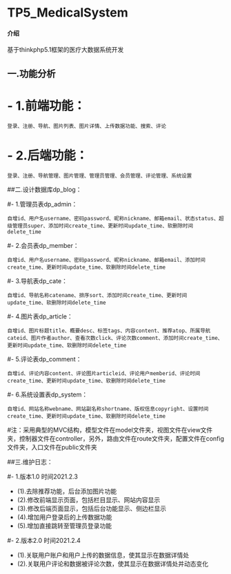 # TP5_MedicalSystem

#### 介绍
基于thinkphp5.1框架的医疗大数据系统开发

## 一.功能分析

# - 1.前端功能：

	登录、注册、导航、图片列表、图片详情、上传数据功能、搜索、评论
# - 2.后端功能：

	登录、注册、导航管理、图片管理、管理员管理、会员管理、评论管理、系统设置
	
##二.设计数据库dp_blog：

#- 1.管理员表dp_admin：

    自增id、用户名username、密码password、昵称nickname、邮箱email、状态status、超级管理员super、添加时间create_time、更新时间update_time、软删除时间delete_time

#- 2.会员表dp_member：

    自增id、用户名username、密码password、昵称nickname、邮箱email、添加时间create_time、更新时间update_time、软删除时间delete_time

#- 3.导航表dp_cate：

    自增id、导航名称catename、排序sort、添加时间create_time、更新时间update_time、软删除时间delete_time

#- 4.图片表dp_article：

    自增id、图片标题title、概要desc、标签tags、内容content、推荐atop、所属导航cateid、图片作者author、查看次数click、评论次数comment、添加时间create_time、更新时间update_time、软删除时间delete_time

#- 5.评论表dp_comment：

    自增id、评论内容content、评论图片articleid、评论用户memberid、评论时间create_time、更新时间update_time、软删除时间delete_time

#- 6.系统设置表dp_system：

    自增id、网站名称webname、网站副名称shortname、版权信息copyright、设置时间create_time、更新时间update_time、软删除时间delete_time

#注：采用典型的MVC结构，模型文件在model文件夹，视图文件在view文件夹，控制器文件在controller，另外，路由文件在route文件夹，配置文件在config文件夹，入口文件在public文件夹

	
##三.维护日志：

#- 1.版本1.0  时间2021.2.3

- (1).去除推荐功能，后台添加图片功能
- (2).修改前端显示页面，包括栏目显示、网站内容显示
- (3).修改后端页面显示，包括后台功能显示、侧边栏显示
- (4).增加用户登录后的上传数据功能 
- (5).增加直接跳转至管理员登录功能

#- 2.版本2.0  时间2021.2.4

- (1).关联用户账户和用户上传的数据信息，使其显示在数据详情处
- (2).关联用户评论和数据被评论次数，使其显示在数据详情处并动态变化
